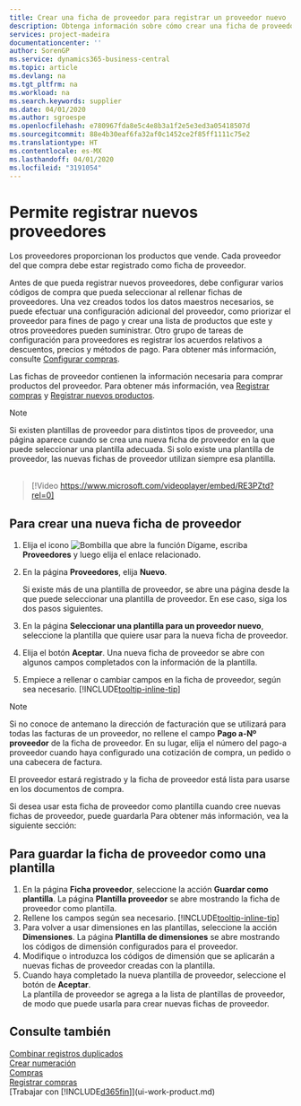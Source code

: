 ```yaml
---
title: Crear una ficha de proveedor para registrar un proveedor nuevo | Documentos de Microsoft
description: Obtenga información sobre cómo crear una ficha de proveedor para registrar un nuevo proveedor.
services: project-madeira
documentationcenter: ''
author: SorenGP
ms.service: dynamics365-business-central
ms.topic: article
ms.devlang: na
ms.tgt_pltfrm: na
ms.workload: na
ms.search.keywords: supplier
ms.date: 04/01/2020
ms.author: sgroespe
ms.openlocfilehash: e780967fda8e5c4e8b3a1f2e5e3ed3a05418507d
ms.sourcegitcommit: 88e4b30eaf6fa32af0c1452ce2f85ff1111c75e2
ms.translationtype: HT
ms.contentlocale: es-MX
ms.lasthandoff: 04/01/2020
ms.locfileid: "3191054"
---
```

# <a name="register-new-vendors"></a>Permite registrar nuevos proveedores
Los proveedores proporcionan los productos que vende. Cada proveedor del que compra debe estar registrado como ficha de proveedor.

Antes de que pueda registrar nuevos proveedores, debe configurar varios códigos de compra que pueda seleccionar al rellenar fichas de proveedores. Una vez creados todos los datos maestros necesarios, se puede efectuar una configuración adicional del proveedor, como priorizar el proveedor para fines de pago y crear una lista de productos que este y otros proveedores pueden suministrar. Otro grupo de tareas de configuración para proveedores es registrar los acuerdos relativos a descuentos, precios y métodos de pago. Para obtener más información, consulte [Configurar compras](purchasing-setup-purchasing.md).

Las fichas de proveedor contienen la información necesaria para comprar productos del proveedor. Para obtener más información, vea [Registrar compras](purchasing-how-record-purchases.md) y [Registrar nuevos productos](inventory-how-register-new-items.md).

> [!NOTE]  
>   Si existen plantillas de proveedor para distintos tipos de proveedor, una página aparece cuando se crea una nueva ficha de proveedor en la que puede seleccionar una plantilla adecuada. Si solo existe una plantilla de proveedor, las nuevas fichas de proveedor utilizan siempre esa plantilla.
<br><br>  

> [!Video https://www.microsoft.com/videoplayer/embed/RE3PZtd?rel=0]

## <a name="to-create-a-new-vendor-card"></a>Para crear una nueva ficha de proveedor
1. Elija el icono ![Bombilla que abre la función Dígame](media/ui-search/search_small.png "Dígame qué desea hacer"), escriba **Proveedores** y luego elija el enlace relacionado.  
2. En la página **Proveedores**, elija **Nuevo**.

    Si existe más de una plantilla de proveedor, se abre una página desde la que puede seleccionar una plantilla de proveedor. En ese caso, siga los dos pasos siguientes.
3. En la página **Seleccionar una plantilla para un proveedor nuevo**, seleccione la plantilla que quiere usar para la nueva ficha de proveedor.
4. Elija el botón **Aceptar**. Una nueva ficha de proveedor se abre con algunos campos completados con la información de la plantilla.
5. Empiece a rellenar o cambiar campos en la ficha de proveedor, según sea necesario. [!INCLUDE[tooltip-inline-tip](includes/tooltip-inline-tip_md.md)]

> [!NOTE]  
>   Si no conoce de antemano la dirección de facturación que se utilizará para todas las facturas de un proveedor, no rellene el campo **Pago a-Nº proveedor** de la ficha de proveedor. En su lugar, elija el número del pago-a proveedor cuando haya configurado una cotización de compra, un pedido o una cabecera de factura.

El proveedor estará registrado y la ficha de proveedor está lista para usarse en los documentos de compra.

Si desea usar esta ficha de proveedor como plantilla cuando cree nuevas fichas de proveedor, puede guardarla Para obtener más información, vea la siguiente sección:

## <a name="to-save-the-vendor-card-as-a-template"></a>Para guardar la ficha de proveedor como una plantilla
1. En la página **Ficha proveedor**, seleccione la acción **Guardar como plantilla**. La página **Plantilla proveedor** se abre mostrando la ficha de proveedor como plantilla.
2. Rellene los campos según sea necesario. [!INCLUDE[tooltip-inline-tip](includes/tooltip-inline-tip_md.md)]
3. Para volver a usar dimensiones en las plantillas, seleccione la acción **Dimensiones**. La página **Plantilla de dimensiones** se abre mostrando los códigos de dimensión configurados para el proveedor.
4. Modifique o introduzca los códigos de dimensión que se aplicarán a nuevas fichas de proveedor creadas con la plantilla.
5. Cuando haya completado la nueva plantilla de proveedor, seleccione el botón de **Aceptar**.  
   La plantilla de proveedor se agrega a la lista de plantillas de proveedor, de modo que puede usarla para crear nuevas fichas de proveedor.

## <a name="see-also"></a>Consulte también
[Combinar registros duplicados](sales-how-merge-duplicate-records.md)  
[Crear numeración](ui-create-number-series.md)  
[Compras](purchasing-manage-purchasing.md)  
[Registrar compras](purchasing-how-record-purchases.md)   
[Trabajar con [!INCLUDE[d365fin](includes/d365fin_md.md)]](ui-work-product.md)  
